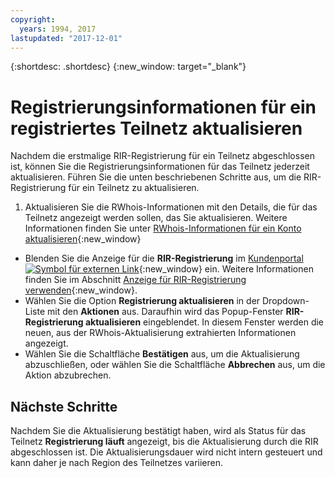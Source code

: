 ```yaml
---
copyright:
  years: 1994, 2017
lastupdated: "2017-12-01"
---
```


{:shortdesc: .shortdesc}
{:new_window: target="_blank"}

# Registrierungsinformationen für ein registriertes Teilnetz aktualisieren

Nachdem die erstmalige RIR-Registrierung für ein Teilnetz abgeschlossen ist, können Sie die Registrierungsinformationen für das Teilnetz jederzeit aktualisieren. Führen Sie die unten beschriebenen Schritte aus, um die RIR-Registrierung für ein Teilnetz zu aktualisieren.

1. Aktualisieren Sie die RWhois-Informationen mit den Details, die für das Teilnetz angezeigt werden sollen, das Sie aktualisieren. Weitere Informationen finden Sie unter [RWhois-Informationen für ein Konto aktualisieren](update-rwhois.html){:new_window}
* Blenden Sie die Anzeige für die **RIR-Registrierung** im [Kundenportal ![Symbol für externen Link](../../icons/launch-glyph.svg "Symbol für externen Link")](https://control.softlayer.com/){:new_window} ein. Weitere Informationen finden Sie im Abschnitt [Anzeige für RIR-Registrierung verwenden](rir-screen.html){:new_window}.
* Wählen Sie die Option **Registrierung aktualisieren** in der Dropdown-Liste mit den **Aktionen** aus. Daraufhin wird das Popup-Fenster **RIR-Registrierung aktualisieren** eingeblendet. In diesem Fenster werden die neuen, aus der RWhois-Aktualisierung extrahierten Informationen angezeigt.
* Wählen Sie die Schaltfläche **Bestätigen** aus, um die Aktualisierung abzuschließen, oder wählen Sie die Schaltfläche **Abbrechen** aus, um die Aktion abzubrechen.

## Nächste Schritte

Nachdem Sie die Aktualisierung bestätigt haben, wird als Status für das Teilnetz **Registrierung läuft** angezeigt, bis die Aktualisierung durch die RIR abgeschlossen ist. Die Aktualisierungsdauer wird nicht intern gesteuert und kann daher je nach Region des Teilnetzes variieren.
